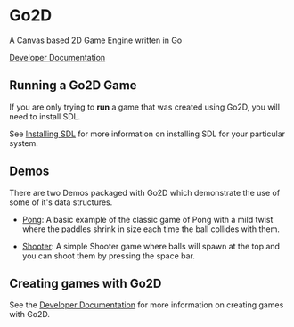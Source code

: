 # Go2D

A Canvas based 2D Game Engine written in Go

[Developer Documentation](./development.md)

## Running a Go2D Game

If you are only trying to **run** a game that was created using Go2D, you will need to install SDL.

See [Installing SDL](./sdl.md) for more information on installing SDL for your particular system.

## Demos

There are two Demos packaged with Go2D which demonstrate the use of some of it's data structures.

* [Pong](./pong): A basic example of the classic game of Pong with a mild twist where the paddles shrink in size each time the ball collides with them.

* [Shooter](./shooter): A simple Shooter game where balls will spawn at the top and you can shoot them by pressing the space bar.

## Creating games with Go2D

See the [Developer Documentation](./development.md) for more information on creating games with Go2D.


